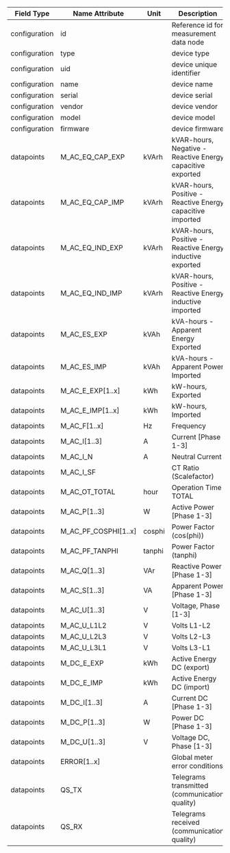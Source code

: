| Field Type    | Name Attribute       | Unit   | Description                                                | Value | Required | Example                      | Version |
|---------------|----------------------|--------|------------------------------------------------------------|-------|----------|------------------------------|---------|
| configuration | id                   |        | Reference id for measurement data node                     |       | x        | <device id=“1“ type=“meter“> | 2.0.1   |
| configuration | type                 |        | device type                                                | meter | x        | <device id=“1“ type=“meter“> | 2.0.1   |
| configuration | uid                  |        | device unique identifier                                   |       | x        | <uid>MET12345</uid>          | 2.0.1   |
| configuration | name                 |        | device name                                                |       |          | <name>Meter A</name>         | 2.0.1   |
| configuration | serial               |        | device serial                                              |       |          | <serial>MET11.22.33</serial> | 2.0.1   |
| configuration | vendor               |        | device vendor                                              |       |          | <vendor>vendor 123</vendor>  | 2.0.1   |
| configuration | model                |        | device model                                               |       |          | <model></model>              | 2.0.1   |
| configuration | firmware             |        | device firmware                                            |       |          | <firmware>1.23.3</firmware>  | 2.0.1   |
| datapoints    | M_AC_EQ_CAP_EXP      | kVArh  | kVAR-hours, Negative - Reactive Energy capacitive exported |       |          |                              |         |
| datapoints    | M_AC_EQ_CAP_IMP      | kVArh  | kVAR-hours, Positive - Reactive Energy capacitive imported |       |          |                              |         |
| datapoints    | M_AC_EQ_IND_EXP      | kVArh  | kVAR-hours, Positive - Reactive Energy inductive exported  |       |          |                              |         |
| datapoints    | M_AC_EQ_IND_IMP      | kVArh  | kVAR-hours, Positive - Reactive Energy inductive imported  |       |          |                              |         |
| datapoints    | M_AC_ES_EXP          | kVAh   | kVA-hours - Apparent Energy Exported                       |       |          |                              |         |
| datapoints    | M_AC_ES_IMP          | kVAh   | kVA-hours - Apparent Power Imported                        |       |          |                              |         |
| datapoints    | M_AC_E_EXP[1..x]     | kWh    | kW-hours, Exported                                         |       |          |                              |         |
| datapoints    | M_AC_E_IMP[1..x]     | kWh    | kW-hours, Imported                                         |       |          |                              |         |
| datapoints    | M_AC_F[1..x]         | Hz     | Frequency                                                  |       |          |                              |         |
| datapoints    | M_AC_I[1..3]         | A      | Current [Phase 1-3]                                        |       |          |                              |         |
| datapoints    | M_AC_I_N             | A      | Neutral Current                                            |       |          |                              |         |
| datapoints    | M_AC_I_SF            |        | CT Ratio (Scalefactor)                                     |       |          |                              |         |
| datapoints    | M_AC_OT_TOTAL        | hour   | Operation Time TOTAL                                       |       |          |                              |         |
| datapoints    | M_AC_P[1..3]         | W      | Active Power [Phase 1-3]                                   |       |          |                              |         |
| datapoints    | M_AC_PF_COSPHI[1..x] | cosphi | Power Factor (cos(phi))                                    |       |          |                              |         |
| datapoints    | M_AC_PF_TANPHI       | tanphi | Power Factor (tanphi)                                      |       |          |                              |         |
| datapoints    | M_AC_Q[1..3]         | VAr    | Reactive Power [Phase 1-3]                                 |       |          |                              |         |
| datapoints    | M_AC_S[1..3]         | VA     | Apparent Power [Phase 1-3]                                 |       |          |                              |         |
| datapoints    | M_AC_U[1..3]         | V      | Voltage, Phase [1-3]                                       |       |          |                              |         |
| datapoints    | M_AC_U_L1L2          | V      | Volts L1-L2                                                |       |          |                              |         |
| datapoints    | M_AC_U_L2L3          | V      | Volts L2-L3                                                |       |          |                              |         |
| datapoints    | M_AC_U_L3L1          | V      | Volts L3-L1                                                |       |          |                              |         |
| datapoints    | M_DC_E_EXP           | kWh    | Active Energy DC (export)                                  |       |          |                              |         |
| datapoints    | M_DC_E_IMP           | kWh    | Active Energy DC (import)                                  |       |          |                              |         |
| datapoints    | M_DC_I[1..3]         | A      | Current DC [Phase 1-3]                                     |       |          |                              |         |
| datapoints    | M_DC_P[1..3]         | W      | Power DC [Phase 1-3]                                       |       |          |                              |         |
| datapoints    | M_DC_U[1..3]         | V      | Voltage DC, Phase [1-3]                                    |       |          |                              |         |
| datapoints    | ERROR[1..x]          |        | Global meter error conditions                              |       |          |                              |         |
| datapoints    | QS_TX                |        | Telegrams transmitted (communication quality)              |       |          |                              |         |
| datapoints    | QS_RX                |        | Telegrams received (communication quality)                 |       |          |                              |         |
